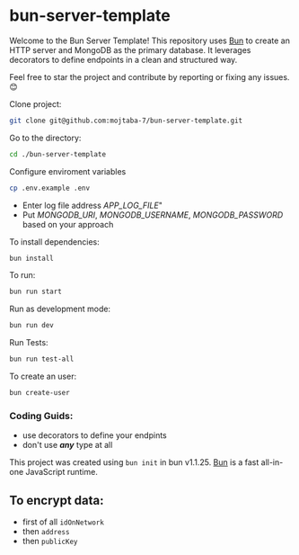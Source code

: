 # bun-server-template

Welcome to the Bun Server Template! This repository uses <a href="https://bun.sh/">Bun</a> to create an HTTP server and
MongoDB as the primary database. It leverages decorators to define endpoints in a clean and structured way.

Feel free to star the project and contribute by reporting or fixing any issues. 😊

Clone project:

```bash
git clone git@github.com:mojtaba-7/bun-server-template.git
```

Go to the directory:

```bash
cd ./bun-server-template
```

Configure enviroment variables

```bash
cp .env.example .env
```

- Enter log file address <i>APP_LOG_FILE</i>"
- Put <i>MONGODB_URI</i>, <i>MONGODB_USERNAME</i>, <i>MONGODB_PASSWORD</i> based on your approach

To install dependencies:

```bash
bun install
```

To run:

```bash
bun run start
```

Run as development mode:

```bash
bun run dev
```

Run Tests:

```bash
bun run test-all
```

To create an user:

```bash
bun create-user
```

### Coding Guids:

- use decorators to define your endpints
- don't use **_any_** type at all

This project was created using `bun init` in bun v1.1.25. [Bun](https://bun.sh) is a fast all-in-one JavaScript runtime.

## To encrypt data:

- first of all `idOnNetwork`
- then `address`
- then `publicKey`
